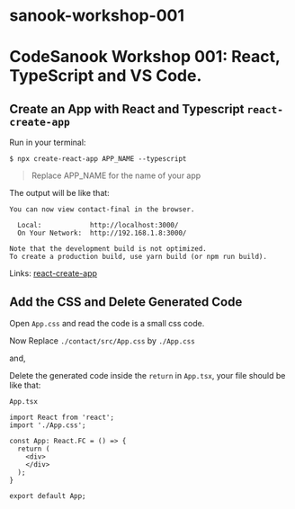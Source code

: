 # sanook-workshop-001

# CodeSanook Workshop 001: React, TypeScript and VS Code.

## Create an App with React and Typescript `react-create-app` 

Run in your terminal: 

`$ npx create-react-app APP_NAME --typescript`

> Replace APP_NAME for the name of your app

The output will be like that:

```
You can now view contact-final in the browser.

  Local:            http://localhost:3000/
  On Your Network:  http://192.168.1.8:3000/

Note that the development build is not optimized.
To create a production build, use yarn build (or npm run build).
```

Links: [react-create-app](https://github.com/facebook/create-react-app)

## Add the CSS and Delete Generated Code

Open `App.css` and read the code is a small css code. 

Now Replace `./contact/src/App.css` by `./App.css`

and, 

Delete the generated code inside the `return` in `App.tsx`, your file should be like that:

`App.tsx`
```
import React from 'react';
import './App.css';

const App: React.FC = () => {
  return (
    <div>
    </div>
  );
}

export default App;
```

